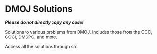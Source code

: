 # **DMOJ Solutions**
***Please do not directly copy any code!***

Solutions to various problems from DMOJ. Includes those from the CCC, COCI, DMOPC, and more.

Access all the solutions through src.
